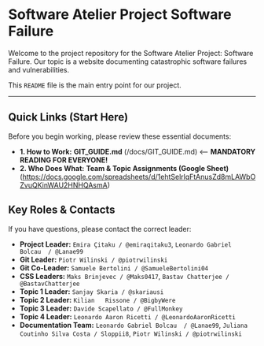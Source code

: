# Software Atelier Project Software Failure

Welcome to the project repository for the Software Atelier Project: Software Failure. Our topic is a website documenting catastrophic software failures and vulnerabilities.

This `README` file is the main entry point for our project.

---

## Quick Links (Start Here)

Before you begin working, please review these essential documents:

* **1. How to Work:** **GIT_GUIDE.md** (/docs/GIT_GUIDE.md) <-- **MANDATORY READING FOR EVERYONE!**
* **2. Who Does What:** **Team & Topic Assignments (Google Sheet)** (https://docs.google.com/spreadsheets/d/1ehtSelrlqFtAnusZd8mLAWbOZvuQKinWAU2HNHQAsmA)

## Key Roles & Contacts

If you have questions, please contact the correct leader:

* **Project Leader:** `Emira Çitaku	/ @emiraqitaku3`, `Leonardo Gabriel Bolcau	/ @Lanae99`
* **Git Leader:** `Piotr Wilinski / @piotrwilinski`
* **Git Co-Leader:** `Samuele Bertolini / @SamueleBertolini04`
* **CSS Leaders:** `Maks Brinjevec / @Maks0417`, `Bastav Chatterjee / @BastavChatterjee`
* **Topic 1 Leader:** `Sanjay Skaria / @skariausi`
* **Topic 2 Leader:** `Kilian	Rissone / @BigbyWere`
* **Topic 3 Leader:** `Davide Scapellato / @FullMonkey`
* **Topic 4 Leader:** `Leonardo Aaron Ricetti / @LeonardoAaronRicetti`
* **Documentation Team:** `Leonardo Gabriel Bolcau	/ @Lanae99`, `Juliana Coutinho Silva Costa / Sloppii8`, `Piotr Wilinski / @piotrwilinski`